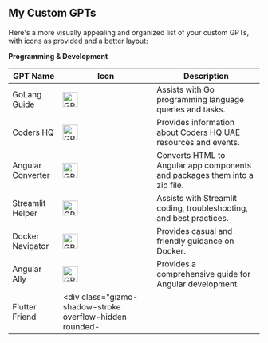 ## My Custom GPTs

Here's a more visually appealing and organized list of your custom GPTs, with icons as provided and a better layout:

**Programming & Development**

| GPT Name | Icon | Description | 
|---|---|---|
| GoLang Guide | <div class="gizmo-shadow-stroke overflow-hidden rounded-full"><img src="https://files.oaiusercontent.com/file-lEcwY215qvHTgrGwDNqpXFZ1?se=2124-05-04T16%3A15%3A50Z&sp=r&sv=2023-11-03&sr=b&rscc=max-age%3D1209600%2C%20immutable&rscd=attachment%3B%20filename%3D199965ee-a29c-47aa-81c9-bd73e337076e.png&sig=d1IhJvzS68EJvDgHONPPXR6kryRsdV6aJj8pN/EgdCY%3D" class="h-full w-full bg-token-main-surface-secondary" alt="GPT" width="30" height="30"></div> | Assists with Go programming language queries and tasks. |
| Coders HQ | <div class="gizmo-shadow-stroke overflow-hidden rounded-full"><img src="https://files.oaiusercontent.com/file-UZyaYb3Fc1sqrfoWqUYbnwMB?se=2124-05-05T10%3A28%3A52Z&sp=r&sv=2023-11-03&sr=b&rscc=max-age%3D1209600%2C%20immutable&rscd=attachment%3B%20filename%3D361062964_1420581785152816_9061616852616417382_n.jpg&sig=C8st39zZlypxAmz%2Bz/VGDwcN2j4jT3pfYcoHiB1w264%3D" class="h-full w-full bg-token-main-surface-secondary" alt="GPT" width="30" height="30"></div> | Provides information about Coders HQ UAE resources and events. |
| Angular Converter | <div class="gizmo-shadow-stroke overflow-hidden rounded-full"><img src="https://files.oaiusercontent.com/file-1dZcTGowYkez9fpvCLInXaXb?se=2124-01-03T12%3A56%3A10Z&sp=r&sv=2021-08-06&sr=b&rscc=max-age%3D1209600%2C%20immutable&rscd=attachment%3B%20filename%3D64bf779b-e8d9-4dbc-9ed7-9277cba37487.png&sig=d6%2BKpKxBQpBtjc99g71xttqE3UmnOMS8Gzl5Mad/3Xs%3D" class="h-full w-full bg-token-main-surface-secondary" alt="GPT" width="30" height="30"></div> | Converts HTML to Angular app components and packages them into a zip file. |
| Streamlit Helper | <div class="gizmo-shadow-stroke overflow-hidden rounded-full"><img src="https://files.oaiusercontent.com/file-gn8WDWscNwlh7VDhQtOaQxRm?se=2123-12-09T15%3A01%3A17Z&sp=r&sv=2021-08-06&sr=b&rscc=max-age%3D1209600%2C%20immutable&rscd=attachment%3B%20filename%3D1592ac2e-f64a-4fb3-bbec-6e957a3744e4.png&sig=jIoYX0yapT3Q6b62T1rbDxIow8eaGb7iB5oHJZXtolc%3D" class="h-full w-full bg-token-main-surface-secondary" alt="GPT" width="30" height="30"></div> | Assists with Streamlit coding, troubleshooting, and best practices. |
| Docker Navigator | <div class="gizmo-shadow-stroke overflow-hidden rounded-full"><img src="https://files.oaiusercontent.com/file-epePhbwhQD0VIPsMbbubL4fs?se=2123-11-03T07%3A17%3A42Z&sp=r&sv=2021-08-06&sr=b&rscc=max-age%3D31536000%2C%20immutable&rscd=attachment%3B%20filename%3D684dcd70-cdc5-4db2-b961-710b4808e77e.png&sig=yJgeLbO%2BWYmFrs67jnGV3%2Bp3zkeOoe2qh3tN8GpSlV0%3D" class="h-full w-full bg-token-main-surface-secondary" alt="GPT" width="30" height="30"></div> | Provides casual and friendly guidance on Docker. |
| Angular Ally | <div class="gizmo-shadow-stroke overflow-hidden rounded-full"><img src="https://files.oaiusercontent.com/file-ENOk4uIZh29lDTEVyRnUVFQU?se=2123-11-19T15%3A52%3A53Z&sp=r&sv=2021-08-06&sr=b&rscc=max-age%3D1209600%2C%20immutable&rscd=attachment%3B%20filename%3De0028727-116a-4854-be37-17f420d2be26.png&sig=K6fFMY3Rx4DoqIF1BI04oOmoDjL31jEVEDPhYkXD7pU%3D" class="h-full w-full bg-token-main-surface-secondary" alt="GPT" width="30" height="30"></div> | Provides a comprehensive guide for Angular development. |
| Flutter Friend | <div class="gizmo-shadow-stroke overflow-hidden rounded-
